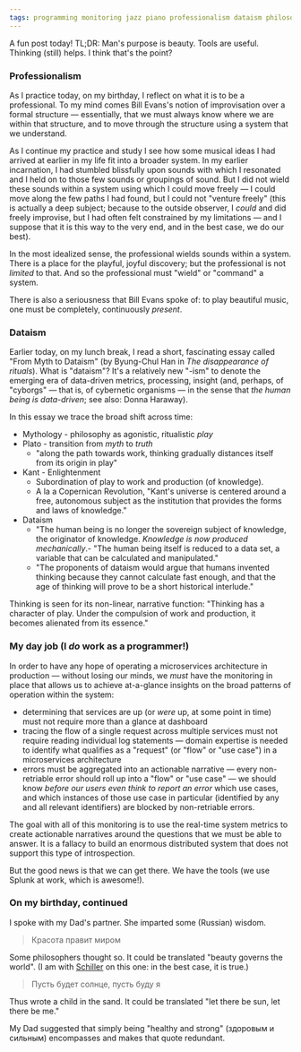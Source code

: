 ```yaml
---
tags: programming monitoring jazz piano professionalism dataism philosophy
---
```


A fun post today! TL;DR: Man's purpose is beauty. Tools are useful. Thinking (still) helps. I think that's the point?

### Professionalism

As I practice today, on my birthday, I reflect on what it is to be a professional. To my mind comes Bill Evans's notion of improvisation over a formal structure — essentially, that we must always know where we are within that structure, and to move through the structure using a system that we understand.

As I continue my practice and study I see how some musical ideas I had arrived at earlier in my life fit into a broader system. In my earlier incarnation, I had stumbled blissfully upon sounds with which I resonated and I held on to those few sounds or groupings of sound. But I did not wield these sounds within a system using which I could move freely — I could move along the few paths I had found, but I could not "venture freely" (this is actually a deep subject; because to the outside observer, I _could_ and did freely improvise, but I had often felt constrained by my limitations — and I suppose that it is this way to the very end, and in the best case, we do our best).

In the most idealized sense, the professional wields sounds within a system. There is a place for the playful, joyful discovery; but the professional is not _limited_ to that. And so the professional must "wield" or "command" a system.

There is also a seriousness that Bill Evans spoke of: to play beautiful music, one must be completely, continuously _present_.

### Dataism

Earlier today, on my lunch break, I read a short, fascinating essay called "From Myth to Dataism" (by Byung-Chul Han in _The disappearance of rituals_). What is "dataism"? It's a relatively new "-ism" to denote the emerging era of data-driven metrics, processing, insight (and, perhaps, of "cyborgs" — that is, of cybernetic organisms — in the sense that _the human being is data-driven_; see also: Donna Haraway).

In this essay we trace the broad shift across time:

- Mythology - philosophy as agonistic, ritualistic _play_
- Plato - transition from _myth_ to _truth_
  - "along the path towards work, thinking gradually distances itself from its origin in play"
- Kant - Enlightenment
  - Subordination of play to work and production (of knowledge).
  - A la a Copernican Revolution, "Kant's universe is centered around a free, autonomous subject as the institution that provides the forms and laws of knowledge."
- Dataism
  - "The human being is no longer the sovereign subject of knowledge, the originator of knowledge. _Knowledge is now produced mechanically_.- "The human being itself is reduced to a data set, a variable that can be calculated and manipulated."
  - "The proponents of dataism would argue that humans invented thinking because they cannot calculate fast enough, and that the age of thinking will prove to be a short historical interlude."

Thinking is seen for its non-linear, narrative function: "Thinking has a character of play. Under the compulsion of work and production, it becomes alienated from its essence."

### My day job (I _do_ work as a programmer!)

In order to have any hope of operating a microservices architecture in production — without losing our minds, we _must_ have the monitoring in place that allows us to achieve at-a-glance insights on the broad patterns of operation within the system:

- determining that services are up (or _were_ up, at some point in time) must not require more than a glance at dashboard
- tracing the flow of a single request across multiple services must not require reading individual log statements — domain expertise is needed to identify what qualifies as a "request" (or "flow" or "use case") in a microservices architecture
- errors must be aggregated into an actionable narrative — every non-retriable error should roll up into a "flow" or "use case" — we should know _before our users even think to report an error_ which use cases, and which instances of those use case in particular (identified by any and all relevant identifiers) are blocked by non-retriable errors.

The goal with all of this monitoring is to use the real-time system metrics to create actionable narratives around the questions that we must be able to answer. It is a fallacy to build an enormous distributed system that does not support this type of introspection.

But the good news is that we can get there. We have the tools (we use Splunk at work, which is awesome!).

### On my birthday, continued

I spoke with my Dad's partner. She imparted some (Russian) wisdom.

> Красота правит миром

Some philosophers thought so. It could be translated "beauty governs the world". (I am with [Schiller](https://plato.stanford.edu/entries/schiller/#LettAestEduc) on this one: in the best case, it is true.)

> Пусть будет солнце, пусть буду я

Thus wrote a child in the sand. It could be translated "let there be sun, let there be me."

My Dad suggested that simply being "healthy and strong" (здоровым и сильным) encompasses and makes that quote redundant.
